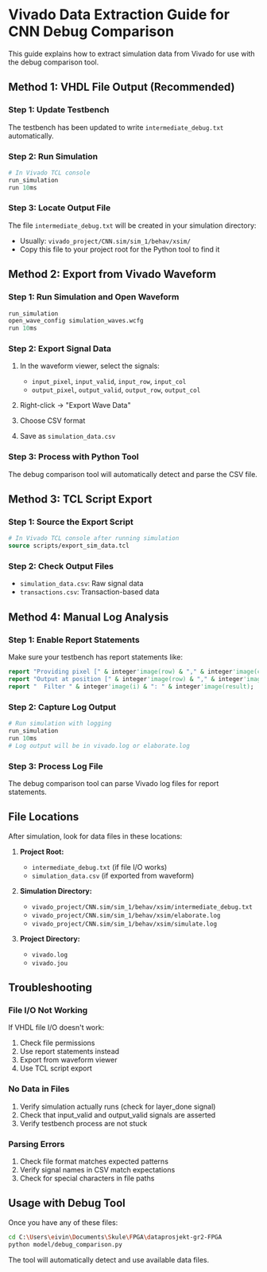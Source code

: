 # Vivado Data Extraction Guide for CNN Debug Comparison

This guide explains how to extract simulation data from Vivado for use with the debug comparison tool.

## Method 1: VHDL File Output (Recommended)

### Step 1: Update Testbench

The testbench has been updated to write `intermediate_debug.txt` automatically.

### Step 2: Run Simulation

```tcl
# In Vivado TCL console
run_simulation
run 10ms
```

### Step 3: Locate Output File

The file `intermediate_debug.txt` will be created in your simulation directory:

- Usually: `vivado_project/CNN.sim/sim_1/behav/xsim/`
- Copy this file to your project root for the Python tool to find it

## Method 2: Export from Vivado Waveform

### Step 1: Run Simulation and Open Waveform

```tcl
run_simulation
open_wave_config simulation_waves.wcfg
run 10ms
```

### Step 2: Export Signal Data

1. In the waveform viewer, select the signals:

   - `input_pixel`, `input_valid`, `input_row`, `input_col`
   - `output_pixel`, `output_valid`, `output_row`, `output_col`

2. Right-click → "Export Wave Data"
3. Choose CSV format
4. Save as `simulation_data.csv`

### Step 3: Process with Python Tool

The debug comparison tool will automatically detect and parse the CSV file.

## Method 3: TCL Script Export

### Step 1: Source the Export Script

```tcl
# In Vivado TCL console after running simulation
source scripts/export_sim_data.tcl
```

### Step 2: Check Output Files

- `simulation_data.csv`: Raw signal data
- `transactions.csv`: Transaction-based data

## Method 4: Manual Log Analysis

### Step 1: Enable Report Statements

Make sure your testbench has report statements like:

```vhdl
report "Providing pixel [" & integer'image(row) & "," & integer'image(col) & "] = " & integer'image(value);
report "Output at position [" & integer'image(row) & "," & integer'image(col) & "]";
report "  Filter " & integer'image(i) & ": " & integer'image(result);
```

### Step 2: Capture Log Output

```tcl
# Run simulation with logging
run_simulation
run 10ms
# Log output will be in vivado.log or elaborate.log
```

### Step 3: Process Log File

The debug comparison tool can parse Vivado log files for report statements.

## File Locations

After simulation, look for data files in these locations:

1. **Project Root:**

   - `intermediate_debug.txt` (if file I/O works)
   - `simulation_data.csv` (if exported from waveform)

2. **Simulation Directory:**

   - `vivado_project/CNN.sim/sim_1/behav/xsim/intermediate_debug.txt`
   - `vivado_project/CNN.sim/sim_1/behav/xsim/elaborate.log`
   - `vivado_project/CNN.sim/sim_1/behav/xsim/simulate.log`

3. **Project Directory:**
   - `vivado.log`
   - `vivado.jou`

## Troubleshooting

### File I/O Not Working

If VHDL file I/O doesn't work:

1. Check file permissions
2. Use report statements instead
3. Export from waveform viewer
4. Use TCL script export

### No Data in Files

1. Verify simulation actually runs (check for layer_done signal)
2. Check that input_valid and output_valid signals are asserted
3. Verify testbench process are not stuck

### Parsing Errors

1. Check file format matches expected patterns
2. Verify signal names in CSV match expectations
3. Check for special characters in file paths

## Usage with Debug Tool

Once you have any of these files:

```bash
cd C:\Users\eivin\Documents\Skule\FPGA\dataprosjekt-gr2-FPGA
python model/debug_comparison.py
```

The tool will automatically detect and use available data files.
